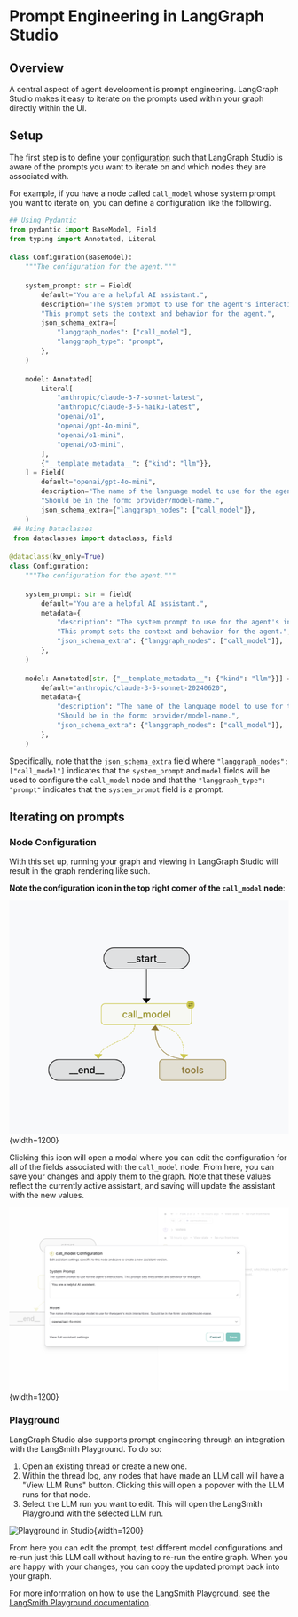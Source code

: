 # Prompt Engineering in LangGraph Studio

## Overview

A central aspect of agent development is prompt engineering. LangGraph Studio makes it easy to iterate on the prompts used within your graph directly within the UI.

## Setup

The first step is to define your [configuration](https://langchain-ai.github.io/langgraph/how-tos/configuration/) such that LangGraph Studio is aware of the prompts you want to iterate on and which nodes they are associated with.

For example, if you have a node called `call_model` whose system prompt you want to iterate on, you can define a configuration like the following.

```python
## Using Pydantic
from pydantic import BaseModel, Field
from typing import Annotated, Literal

class Configuration(BaseModel):
    """The configuration for the agent."""

    system_prompt: str = Field(
        default="You are a helpful AI assistant.",
        description="The system prompt to use for the agent's interactions. "
        "This prompt sets the context and behavior for the agent.",
        json_schema_extra={
            "langgraph_nodes": ["call_model"],
            "langgraph_type": "prompt",
        },
    )

    model: Annotated[
        Literal[
            "anthropic/claude-3-7-sonnet-latest",
            "anthropic/claude-3-5-haiku-latest",
            "openai/o1",
            "openai/gpt-4o-mini",
            "openai/o1-mini",
            "openai/o3-mini",
        ],
        {"__template_metadata__": {"kind": "llm"}},
    ] = Field(
        default="openai/gpt-4o-mini",
        description="The name of the language model to use for the agent's main interactions. "
        "Should be in the form: provider/model-name.",
        json_schema_extra={"langgraph_nodes": ["call_model"]},
    )
 ## Using Dataclasses
 from dataclasses import dataclass, field

@dataclass(kw_only=True)
class Configuration:
    """The configuration for the agent."""

    system_prompt: str = field(
        default="You are a helpful AI assistant.",
        metadata={
            "description": "The system prompt to use for the agent's interactions. "
            "This prompt sets the context and behavior for the agent.",
            "json_schema_extra": {"langgraph_nodes": ["call_model"]},
        },
    )

    model: Annotated[str, {"__template_metadata__": {"kind": "llm"}}] = field(
        default="anthropic/claude-3-5-sonnet-20240620",
        metadata={
            "description": "The name of the language model to use for the agent's main interactions. "
            "Should be in the form: provider/model-name.",
            "json_schema_extra": {"langgraph_nodes": ["call_model"]},
        },
    )

```

Specifically, note that the `json_schema_extra` field where `"langgraph_nodes": ["call_model"]` indicates that the `system_prompt` and `model` fields will be used to configure the `call_model` node and that the `"langgraph_type": "prompt"` indicates that the `system_prompt` field is a prompt.

## Iterating on prompts

### Node Configuration

With this set up, running your graph and viewing in LangGraph Studio will result in the graph rendering like such.

**Note the configuration icon in the top right corner of the `call_model` node**:

![Graph in Studio](../img/studio_graph_with_configuration.png){width=1200}

Clicking this icon will open a modal where you can edit the configuration for all of the fields associated with the `call_model` node. From here, you can save your changes and apply them to the graph. Note that these values reflect the currently active assistant, and saving will update the assistant with the new values.

![Configuration modal](../img/studio_node_configuration.png){width=1200}

### Playground

LangGraph Studio also supports prompt engineering through an integration with the LangSmith Playground. To do so:

1. Open an existing thread or create a new one.
2. Within the thread log, any nodes that have made an LLM call will have a "View LLM Runs" button. Clicking this will open a popover with the LLM runs for that node.
3. Select the LLM run you want to edit. This will open the LangSmith Playground with the selected LLM run.

![Playground in Studio](../img/studio_playground.png){width=1200}

From here you can edit the prompt, test different model configurations and re-run just this LLM call without having to re-run the entire graph. When you are happy with your changes, you can copy the updated prompt back into your graph.

For more information on how to use the LangSmith Playground, see the [LangSmith Playground documentation](https://docs.smith.langchain.com/prompt_engineering/how_to_guides#playground).
